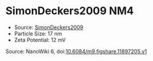 <a name="material" />

# SimonDeckers2009 NM4
<script type="application/ld+json">
  {
    "@context": "https://schema.org/",
    "@type": "ChemicalSubstance",
    "@id": "https://egonw.github.io/nanowiki/nanowiki173.html#material",
    "http://purl.org/dc/terms/conformsTo":
      {
        "@type": "CreativeWork",
        "@id": "https://bioschemas.org/profiles/ChemicalSubstance/0.4-RELEASE/"
      },
    "identfier": "173",
    "name": "SimonDeckers2009 NM4",
    "url": "https://egonw.github.io/nanowiki/nanowiki173.html#material",
    "sameAs": "http://127.0.0.1/mediawiki/index.php/Special:URIResolver/SimonDeckers2009_NM4"
  }
</script>


* Source: [SimonDeckers2009](articleSimonDeckers2009.md)
* Particle Size: 17 nm
* Zeta Potential: 12 mV


Source: NanoWiki 6, doi:[10.6084/m9.figshare.11897205.v1](https://doi.org/10.6084/m9.figshare.11897205.v1)
